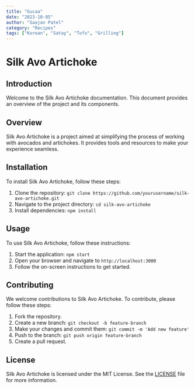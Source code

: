 ```yaml
---
title: "Gucaa"
date: "2023-10-05"
author: "Saajan Patel"
category: "Recipes"
tags: ["Korean", "Satay", "Tofu", "Grilling"]
---
```


# Silk Avo Artichoke

## Introduction
Welcome to the Silk Avo Artichoke documentation. This document provides an overview of the project and its components.


## Overview
Silk Avo Artichoke is a project aimed at simplifying the process of working with avocados and artichokes. It provides tools and resources to make your experience seamless.

## Installation
To install Silk Avo Artichoke, follow these steps:
1. Clone the repository: `git clone https://github.com/yourusername/silk-avo-artichoke.git`
2. Navigate to the project directory: `cd silk-avo-artichoke`
3. Install dependencies: `npm install`

## Usage
To use Silk Avo Artichoke, follow these instructions:
1. Start the application: `npm start`
2. Open your browser and navigate to `http://localhost:3000`
3. Follow the on-screen instructions to get started.

## Contributing
We welcome contributions to Silk Avo Artichoke. To contribute, please follow these steps:
1. Fork the repository.
2. Create a new branch: `git checkout -b feature-branch`
3. Make your changes and commit them: `git commit -m 'Add new feature'`
4. Push to the branch: `git push origin feature-branch`
5. Create a pull request.

## License
Silk Avo Artichoke is licensed under the MIT License. See the [LICENSE](LICENSE) file for more information.
```